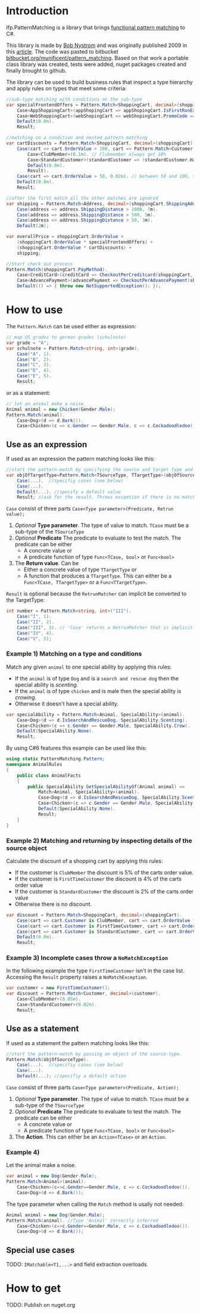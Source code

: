 # Introduction

Ifp.PatternMatching is a library that brings [functional pattern matching](https://en.wikipedia.org/wiki/Pattern_matching) to C#. 

This library is made by [Bob Nystrom](https://github.com/munificent) and was originally published 2009 in this [article](http://journal.stuffwithstuff.com/2009/05/13/ml-style-pattern-matching-in-c/).
The code was pasted to bitbucket [bitbucket.org/munificent/pattern_matching](https://bitbucket.org/munificent/pattern_matching). 
Based on that work a portable class library was created, tests were added, nuget packages created and finally brought to github.

The library can be used to build business rules that inspect a type hierarchy and apply rules on types that meet some criteria:

```CS
//sub-type matching with conditions on the sub-type
var specialFrontendOffers = Pattern.Match<ShoppingCart, decimal>(shoppingCart).
    Case<AppShoppingCart>(appShopingCart => appShopingCart.IsFirstRunExperience, 0.05m). //5% off for the first time order with the app
    Case<WebShoppingCart>(webShopingCart => webShopingCart.PromoCode == "WebSpecial", 0.04m). //4% off for the newsletter promotion code (only supported by the web interface)
    Default(0.0m).
    Result;

//matching on a condition and nested pattern matching
var cartDiscounts = Pattern.Match<ShoppingCart, decimal>(shoppingCart).
    Case(cart => cart.OrderValue > 100, cart => Pattern.Match<Customer, decimal>(cart.Customer). // if the order value is bigger than 100 the discount depends on the customer status
        Case<ClubMember>(0.1m). // Clubmember always get 10%
        Case<StandardCustomer>(standardCustomer => !standardCustomer.HasOutstandingDebts, 0.05m). // standardCustomers get 5% if there are no outstanding debts
        Default(0.0m).
        Result).
    Case(cart => cart.OrderValue > 50, 0.02m). // between 50 and 100, the dscount is 2% without furher conditions
    Default(0.0m).
    Result;

//after the first match all the other matches are ignored
var shipping = Pattern.Match<Address, decimal>(shoppingCart.ShippingAddress).
    Case(address => address.ShippingDistance > 1000, 7m).
    Case(address => address.ShippingDistance > 500, 5m).
    Case(address => address.ShippingDistance > 50, 3m).
    Default(2m);

var overallPrice = shoppingCart.OrderValue +
    (shoppingCart.OrderValue * specialFrontendOffers) +
    (shoppingCart.OrderValue * cartDiscounts) +
    shipping;

//Start check out process
Pattern.Match(shoppingCart.PayMethod).
    Case<CreditCard>(creditCard => CheckoutPerCreditcard(shoppingCart, overallPrice)).
    Case<AdvancePayment>(advancePayment => CheckoutPerAdvancePayment(shoppingCart, overallPrice)).
    Default(() => { throw new NotSupportedException(); });
``` 

# How to use

The `Pattern.Match` can be used either as expression:

```CS
// map US grades to german grades (schulnote) 
var grade = "A";
var schulnote = Pattern.Match<string, int>(grade).
    Case("A", 1).
    Case("B", 2).
    Case("C", 3).
    Case("D", 4).
    Case("E", 5).
    Result;
```  

or as a statement:

```CS
// let an animal make a noise 
Animal animal = new Chicken(Gender.Male);
Pattern.Match(animal).
    Case<Dog>(d => d.Bark()).
    Case<Chicken>(c => c.Gender == Gender.Male, c => c.Cockadoodledoo());
```  

## Use as an expression

If used as an expression the pattern matching looks like this:

```CS
//start the pattern-match by specifying the source and target type and passing an object of the source-type.
var objOfTargetType=Pattern.Match<TSourceType, TTargetType>(objOfSourceType).  
    Case(...).  //specifiy cases (see below)
    Case(...).
    Default(...). //specify a default value
    Result; //ask for the result. Throws excpetion if there is no match
```

`Case` consist of three parts `Case<Type parameter>(Predicate, Retrun value);`
1. *Optional* **Type parameter**. The type of value to match. `TCase` must be a sub-type of the `TSourceType`
2. *Optional* **Predicate** The predicate to evaluate to test the match. The predicate can be either
    * A concrete value or
    * A predicate function of type `Func<TCase, bool>` or `Func<bool>`
3. The **Return value**. Can be
    * Either a concrete value of type `TTargetType` or
    * A function that produces a `TTargetType`. This can either be a `Func<TCase, TTargetType>` or a `Func<TTargetType>`. 

`Result` is optional because the `RetrunMatcher` can implicit be converted to the TargetType:

```CS
int number = Pattern.Match<string, int>("III"). 
    Case("I", 1).
    Case("II", 2).
    Case("III", 3). // 'Case' returns a RetrunMatcher that is implicit converted to an int.
    Case("IV", 4).
    Case("V", 5);
```

### Example 1) Matching on a type and conditions

Match any given `animal` to one special ability by applying this rules:
* If the `animal` is of type `Dog` and is a `search and rescue dog` then the special ability is *scenting*.
* If the `animal` is of type `chicken` and is male then the special ability is *crowing*.
* Otherwise it doesn't have a special ability.     

```CS
var specialAbility = Pattern.Match<Animal, SpecialAbility>(animal).
    Case<Dog>(d => d.IsSearchAndRescueDog, SpecialAbility.Scenting).
    Case<Chicken>(c => c.Gender == Gender.Male, SpecialAbility.Crow).
    Default(SpecialAbility.None).
    Result;
```

By using C#6 features this example can be used like this:

```CS
using static PatternMatching.Pattern; 
namespace AnimalRules
{
    public class AnimalFacts
    {
        public SpecialAbility GetSpecialAbilityOf(Animal animal) =>
            Match<Animal, SpecialAbility>(animal).
            Case<Dog>(d => d.IsSearchAndRescueDog, SpecialAbility.Scenting).
            Case<Chicken>(c => c.Gender == Gender.Male, SpecialAbility.Crow).
            Default(SpecialAbility.None).
            Result;
    }
}
```

### Example 2) Matching and returning by inspecting details of the source object

Calculate the discount of a shopping cart by applying this rules:
* If the customer is `ClubMember` the discount is 5% of the carts order value.
* If the customer is `FirstTimeCustomer` the discount is 4% of the carts order value 
* If the customer is `StandardCustomer` the discount is 2% of the carts order value
* Otherwise there is no discount.

```CS
var discount = Pattern.Match<ShoppingCart, decimal>(shoppingCart).
    Case(cart => cart.Customer is ClubMember, cart => cart.OrderValue * 0.05m).
    Case(cart => cart.Customer is FirstTimeCustomer, cart => cart.OrderValue * 0.04m).
    Case(cart => cart.Customer is StandardCustomer, cart => cart.OrderValue * 0.02m).
    Default(0.0m).
    Result;
```

### Example 3) Incomplete cases throw a `NoMatchException`

In the following example the type `FirstTimeCustomer` isn't in the case list.
Accessing the `Result` property raises a `NoMatchException`.

```CS
var customer = new FirstTimeCustomer();
var discount = Pattern.Match<Customer, decimal>(customer).
    Case<ClubMember>(0.05m).
    Case<StandardCustomer>(0.02m).
    Result;
``` 

## Use as a statement

If used as a statement the pattern matching looks like this:

```CS
//start the pattern-match by passing an object of the source-type.
Pattern.Match(objOfSourceType).  
    Case(...).  //specifiy cases (see below)
    Case(...).
    Default(...); //specifiy a default action
```

`Case` consist of three parts `Case<Type parameter>(Predicate, Action);`

1. *Optional* **Type parameter**. The type of value to match. `TCase` must be a sub-type of the `TSourceType`
2. *Optional* **Predicate** The predicate to evaluate to test the match. The predicate can be either
    * A concrete value or
    * A predicate function of type `Func<TCase, bool>` or `Func<bool>`
3. The **Action**. This can either be an `Action<TCase>` or an `Action`. 

### Example 4)

Let the animal make a noise.

```CS
var animal = new Dog(Gender.Male);
Pattern.Match<Animal>(animal).
    Case<Chicken>(c=>c.Gender==Gender.Male, c => c.Cockadoodledoo()).
    Case<Dog>(d => d.Bark());
```
The type parameter when calling the `Match` method is usally not needed:

```CS
Animal animal = new Dog(Gender.Male);
Pattern.Match(animal). //Type 'Animal' correctly inferred
    Case<Chicken>(c=>c.Gender==Gender.Male, c => c.Cockadoodledoo()).
    Case<Dog>(d => d.Bark());
```

## Special use cases

TODO: `IMatchable<T1,...>` and field extraction overloads.

# How to get

TODO: Publish on nuget.org